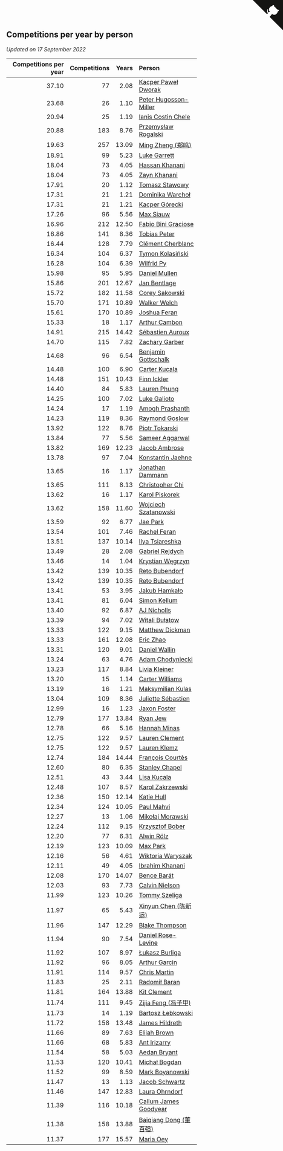 ## Competitions per year by person

*Updated on 17 September 2022*

| Competitions per year | Competitions | Years | Person |
| ---: | ---: | ---: | :--- |
| 37.10 | 77 | 2.08 | [Kacper Paweł Dworak](https://www.worldcubeassociation.org/persons/2020DWOR01) |
| 23.68 | 26 | 1.10 | [Peter Hugosson-Miller](https://www.worldcubeassociation.org/persons/2021HUGO01) |
| 20.94 | 25 | 1.19 | [Ianis Costin Chele](https://www.worldcubeassociation.org/persons/2021CHEL01) |
| 20.88 | 183 | 8.76 | [Przemysław Rogalski](https://www.worldcubeassociation.org/persons/2013ROGA02) |
| 19.63 | 257 | 13.09 | [Ming Zheng (郑鸣)](https://www.worldcubeassociation.org/persons/2009ZHEN11) |
| 18.91 | 99 | 5.23 | [Luke Garrett](https://www.worldcubeassociation.org/persons/2017GARR05) |
| 18.04 | 73 | 4.05 | [Hassan Khanani](https://www.worldcubeassociation.org/persons/2018KHAN26) |
| 18.04 | 73 | 4.05 | [Zayn Khanani](https://www.worldcubeassociation.org/persons/2018KHAN28) |
| 17.91 | 20 | 1.12 | [Tomasz Stawowy](https://www.worldcubeassociation.org/persons/2021STAW01) |
| 17.31 | 21 | 1.21 | [Dominika Warchoł](https://www.worldcubeassociation.org/persons/2021WARC01) |
| 17.31 | 21 | 1.21 | [Kacper Górecki](https://www.worldcubeassociation.org/persons/2021GORE01) |
| 17.26 | 96 | 5.56 | [Max Siauw](https://www.worldcubeassociation.org/persons/2017SIAU02) |
| 16.96 | 212 | 12.50 | [Fabio Bini Graciose](https://www.worldcubeassociation.org/persons/2010GRAC02) |
| 16.86 | 141 | 8.36 | [Tobias Peter](https://www.worldcubeassociation.org/persons/2014PETE03) |
| 16.44 | 128 | 7.79 | [Clément Cherblanc](https://www.worldcubeassociation.org/persons/2014CHER05) |
| 16.34 | 104 | 6.37 | [Tymon Kolasiński](https://www.worldcubeassociation.org/persons/2016KOLA02) |
| 16.28 | 104 | 6.39 | [Wilfrid Py](https://www.worldcubeassociation.org/persons/2016PYWI01) |
| 15.98 | 95 | 5.95 | [Daniel Mullen](https://www.worldcubeassociation.org/persons/2016MULL04) |
| 15.86 | 201 | 12.67 | [Jan Bentlage](https://www.worldcubeassociation.org/persons/2010BENT01) |
| 15.72 | 182 | 11.58 | [Corey Sakowski](https://www.worldcubeassociation.org/persons/2011SAKO01) |
| 15.70 | 171 | 10.89 | [Walker Welch](https://www.worldcubeassociation.org/persons/2011WELC01) |
| 15.61 | 170 | 10.89 | [Joshua Feran](https://www.worldcubeassociation.org/persons/2011FERA01) |
| 15.33 | 18 | 1.17 | [Arthur Cambon](https://www.worldcubeassociation.org/persons/2021CAMB01) |
| 14.91 | 215 | 14.42 | [Sébastien Auroux](https://www.worldcubeassociation.org/persons/2008AURO01) |
| 14.70 | 115 | 7.82 | [Zachary Garber](https://www.worldcubeassociation.org/persons/2014GARB01) |
| 14.68 | 96 | 6.54 | [Benjamin Gottschalk](https://www.worldcubeassociation.org/persons/2016GOTT01) |
| 14.48 | 100 | 6.90 | [Carter Kucala](https://www.worldcubeassociation.org/persons/2015KUCA01) |
| 14.48 | 151 | 10.43 | [Finn Ickler](https://www.worldcubeassociation.org/persons/2012ICKL01) |
| 14.40 | 84 | 5.83 | [Lauren Phung](https://www.worldcubeassociation.org/persons/2016PHUN02) |
| 14.25 | 100 | 7.02 | [Luke Galioto](https://www.worldcubeassociation.org/persons/2015GALI02) |
| 14.24 | 17 | 1.19 | [Amogh Prashanth](https://www.worldcubeassociation.org/persons/2021PRAS01) |
| 14.23 | 119 | 8.36 | [Raymond Goslow](https://www.worldcubeassociation.org/persons/2014GOSL01) |
| 13.92 | 122 | 8.76 | [Piotr Tokarski](https://www.worldcubeassociation.org/persons/2013TOKA01) |
| 13.84 | 77 | 5.56 | [Sameer Aggarwal](https://www.worldcubeassociation.org/persons/2017AGGA01) |
| 13.82 | 169 | 12.23 | [Jacob Ambrose](https://www.worldcubeassociation.org/persons/2010AMBR01) |
| 13.78 | 97 | 7.04 | [Konstantin Jaehne](https://www.worldcubeassociation.org/persons/2015JAEH01) |
| 13.65 | 16 | 1.17 | [Jonathan Dammann](https://www.worldcubeassociation.org/persons/2021DAMM01) |
| 13.65 | 111 | 8.13 | [Christopher Chi](https://www.worldcubeassociation.org/persons/2014CHIC01) |
| 13.62 | 16 | 1.17 | [Karol Piskorek](https://www.worldcubeassociation.org/persons/2021PISK01) |
| 13.62 | 158 | 11.60 | [Wojciech Szatanowski](https://www.worldcubeassociation.org/persons/2011SZAT01) |
| 13.59 | 92 | 6.77 | [Jae Park](https://www.worldcubeassociation.org/persons/2015PARK24) |
| 13.54 | 101 | 7.46 | [Rachel Feran](https://www.worldcubeassociation.org/persons/2015FERA01) |
| 13.51 | 137 | 10.14 | [Ilya Tsiareshka](https://www.worldcubeassociation.org/persons/2012TERE01) |
| 13.49 | 28 | 2.08 | [Gabriel Rejdych](https://www.worldcubeassociation.org/persons/2020REJD01) |
| 13.46 | 14 | 1.04 | [Krystian Węgrzyn](https://www.worldcubeassociation.org/persons/2021WEGR01) |
| 13.42 | 139 | 10.35 | [Reto Bubendorf](https://www.worldcubeassociation.org/persons/2012BUBE01) |
| 13.42 | 139 | 10.35 | [Reto Bubendorf](https://www.worldcubeassociation.org/persons/2012BUBE01) |
| 13.41 | 53 | 3.95 | [Jakub Hamkało](https://www.worldcubeassociation.org/persons/2018HAMK01) |
| 13.41 | 81 | 6.04 | [Simon Kellum](https://www.worldcubeassociation.org/persons/2016KELL12) |
| 13.40 | 92 | 6.87 | [AJ Nicholls](https://www.worldcubeassociation.org/persons/2015NICH04) |
| 13.39 | 94 | 7.02 | [Witali Bułatow](https://www.worldcubeassociation.org/persons/2015BUAT01) |
| 13.33 | 122 | 9.15 | [Matthew Dickman](https://www.worldcubeassociation.org/persons/2013DICK01) |
| 13.33 | 161 | 12.08 | [Eric Zhao](https://www.worldcubeassociation.org/persons/2010ZHAO19) |
| 13.31 | 120 | 9.01 | [Daniel Wallin](https://www.worldcubeassociation.org/persons/2013WALL03) |
| 13.24 | 63 | 4.76 | [Adam Chodyniecki](https://www.worldcubeassociation.org/persons/2017CHOD02) |
| 13.23 | 117 | 8.84 | [Livia Kleiner](https://www.worldcubeassociation.org/persons/2013KLEI03) |
| 13.20 | 15 | 1.14 | [Carter Williams](https://www.worldcubeassociation.org/persons/2021WILL06) |
| 13.19 | 16 | 1.21 | [Maksymilian Kulas](https://www.worldcubeassociation.org/persons/2021KULA02) |
| 13.04 | 109 | 8.36 | [Juliette Sébastien](https://www.worldcubeassociation.org/persons/2014SEBA01) |
| 12.99 | 16 | 1.23 | [Jaxon Foster](https://www.worldcubeassociation.org/persons/2021FOST01) |
| 12.79 | 177 | 13.84 | [Ryan Jew](https://www.worldcubeassociation.org/persons/2008JEWR01) |
| 12.78 | 66 | 5.16 | [Hannah Minas](https://www.worldcubeassociation.org/persons/2017MINA04) |
| 12.75 | 122 | 9.57 | [Lauren Clement](https://www.worldcubeassociation.org/persons/2013KLEM01) |
| 12.75 | 122 | 9.57 | [Lauren Klemz](https://www.worldcubeassociation.org/persons/2013KLEM01) |
| 12.74 | 184 | 14.44 | [François Courtès](https://www.worldcubeassociation.org/persons/2008COUR01) |
| 12.60 | 80 | 6.35 | [Stanley Chapel](https://www.worldcubeassociation.org/persons/2016CHAP04) |
| 12.51 | 43 | 3.44 | [Lisa Kucala](https://www.worldcubeassociation.org/persons/2019KUCA01) |
| 12.48 | 107 | 8.57 | [Karol Zakrzewski](https://www.worldcubeassociation.org/persons/2014ZAKR01) |
| 12.36 | 150 | 12.14 | [Katie Hull](https://www.worldcubeassociation.org/persons/2010HULL01) |
| 12.34 | 124 | 10.05 | [Paul Mahvi](https://www.worldcubeassociation.org/persons/2012MAHV01) |
| 12.27 | 13 | 1.06 | [Mikołaj Morawski](https://www.worldcubeassociation.org/persons/2021MORA01) |
| 12.24 | 112 | 9.15 | [Krzysztof Bober](https://www.worldcubeassociation.org/persons/2013BOBE01) |
| 12.20 | 77 | 6.31 | [Alwin Rölz](https://www.worldcubeassociation.org/persons/2016ROLZ01) |
| 12.19 | 123 | 10.09 | [Max Park](https://www.worldcubeassociation.org/persons/2012PARK03) |
| 12.16 | 56 | 4.61 | [Wiktoria Waryszak](https://www.worldcubeassociation.org/persons/2018WARY01) |
| 12.11 | 49 | 4.05 | [Ibrahim Khanani](https://www.worldcubeassociation.org/persons/2018KHAN27) |
| 12.08 | 170 | 14.07 | [Bence Barát](https://www.worldcubeassociation.org/persons/2008BARA01) |
| 12.03 | 93 | 7.73 | [Calvin Nielson](https://www.worldcubeassociation.org/persons/2014NIEL03) |
| 11.99 | 123 | 10.26 | [Tommy Szeliga](https://www.worldcubeassociation.org/persons/2012SZEL01) |
| 11.97 | 65 | 5.43 | [Xinyun Chen (陈新运)](https://www.worldcubeassociation.org/persons/2017CHEN36) |
| 11.96 | 147 | 12.29 | [Blake Thompson](https://www.worldcubeassociation.org/persons/2010THOM03) |
| 11.94 | 90 | 7.54 | [Daniel Rose-Levine](https://www.worldcubeassociation.org/persons/2015ROSE01) |
| 11.92 | 107 | 8.97 | [Łukasz Burliga](https://www.worldcubeassociation.org/persons/2013BURL01) |
| 11.92 | 96 | 8.05 | [Arthur Garcin](https://www.worldcubeassociation.org/persons/2014GARC27) |
| 11.91 | 114 | 9.57 | [Chris Martin](https://www.worldcubeassociation.org/persons/2013MART03) |
| 11.83 | 25 | 2.11 | [Radomił Baran](https://www.worldcubeassociation.org/persons/2020BARA02) |
| 11.81 | 164 | 13.88 | [Kit Clement](https://www.worldcubeassociation.org/persons/2008CLEM01) |
| 11.74 | 111 | 9.45 | [Zijia Feng (冯子甲)](https://www.worldcubeassociation.org/persons/2013FENG02) |
| 11.73 | 14 | 1.19 | [Bartosz Łebkowski](https://www.worldcubeassociation.org/persons/2021LEBK01) |
| 11.72 | 158 | 13.48 | [James Hildreth](https://www.worldcubeassociation.org/persons/2009HILD01) |
| 11.66 | 89 | 7.63 | [Elijah Brown](https://www.worldcubeassociation.org/persons/2015BROW03) |
| 11.66 | 68 | 5.83 | [Ant Irizarry](https://www.worldcubeassociation.org/persons/2016IRIZ02) |
| 11.54 | 58 | 5.03 | [Aedan Bryant](https://www.worldcubeassociation.org/persons/2017BRYA06) |
| 11.53 | 120 | 10.41 | [Michał Bogdan](https://www.worldcubeassociation.org/persons/2012BOGD01) |
| 11.52 | 99 | 8.59 | [Mark Boyanowski](https://www.worldcubeassociation.org/persons/2014BOYA01) |
| 11.47 | 13 | 1.13 | [Jacob Schwartz](https://www.worldcubeassociation.org/persons/2021SCHW01) |
| 11.46 | 147 | 12.83 | [Laura Ohrndorf](https://www.worldcubeassociation.org/persons/2009OHRN01) |
| 11.39 | 116 | 10.18 | [Callum James Goodyear](https://www.worldcubeassociation.org/persons/2012GOOD02) |
| 11.38 | 158 | 13.88 | [Baiqiang Dong (董百强)](https://www.worldcubeassociation.org/persons/2008DONG06) |
| 11.37 | 177 | 15.57 | [Maria Oey](https://www.worldcubeassociation.org/persons/2007OEYM01) |


<a href="https://github.com/JustinTimeCuber/wca_statistics" class="github-corner" aria-label="View source on Github"><svg width="80" height="80" viewBox="0 0 250 250" style="fill:#151513; color:#fff; position: absolute; top: 0; border: 0; right: 0;" aria-hidden="true"><path d="M0,0 L115,115 L130,115 L142,142 L250,250 L250,0 Z"></path><path d="M128.3,109.0 C113.8,99.7 119.0,89.6 119.0,89.6 C122.0,82.7 120.5,78.6 120.5,78.6 C119.2,72.0 123.4,76.3 123.4,76.3 C127.3,80.9 125.5,87.3 125.5,87.3 C122.9,97.6 130.6,101.9 134.4,103.2" fill="currentColor" style="transform-origin: 130px 106px;" class="octo-arm"></path><path d="M115.0,115.0 C114.9,115.1 118.7,116.5 119.8,115.4 L133.7,101.6 C136.9,99.2 139.9,98.4 142.2,98.6 C133.8,88.0 127.5,74.4 143.8,58.0 C148.5,53.4 154.0,51.2 159.7,51.0 C160.3,49.4 163.2,43.6 171.4,40.1 C171.4,40.1 176.1,42.5 178.8,56.2 C183.1,58.6 187.2,61.8 190.9,65.4 C194.5,69.0 197.7,73.2 200.1,77.6 C213.8,80.2 216.3,84.9 216.3,84.9 C212.7,93.1 206.9,96.0 205.4,96.6 C205.1,102.4 203.0,107.8 198.3,112.5 C181.9,128.9 168.3,122.5 157.7,114.1 C157.9,116.9 156.7,120.9 152.7,124.9 L141.0,136.5 C139.8,137.7 141.6,141.9 141.8,141.8 Z" fill="currentColor" class="octo-body"></path></svg></a><style>.github-corner:hover .octo-arm{animation:octocat-wave 560ms ease-in-out}@keyframes octocat-wave{0%,100%{transform:rotate(0)}20%,60%{transform:rotate(-25deg)}40%,80%{transform:rotate(10deg)}}@media (max-width:500px){.github-corner:hover .octo-arm{animation:none}.github-corner .octo-arm{animation:octocat-wave 560ms ease-in-out}}</style>
